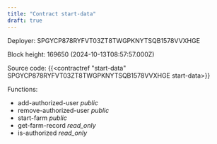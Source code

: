 ```yaml
---
title: "Contract start-data"
draft: true
---
```

Deployer: SPGYCP878RYFVT03ZT8TWGPKNYTSQB1578VVXHGE


 



Block height: 169650 (2024-10-13T08:57:57.000Z)

Source code: {{<contractref "start-data" SPGYCP878RYFVT03ZT8TWGPKNYTSQB1578VVXHGE start-data>}}

Functions:

* add-authorized-user _public_
* remove-authorized-user _public_
* start-farm _public_
* get-farm-record _read_only_
* is-authorized _read_only_
